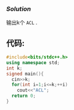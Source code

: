 ###  _Solution_ 



输出k个 `ACL` .



## 代码:

```cpp
#include<bits/stdc++.h>
using namespace std;
int k;
signed main(){
  cin>>k;
  for(int i=1;i<=k;++i)
    cout<<"ACL";
  return 0;
}
```